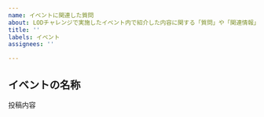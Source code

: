 ```yaml
---
name: イベントに関連した質問
about: LODチャレンジで実施したイベント内で紹介した内容に関する「質問」や「関連情報」を投稿してください．
title: ''
labels: イベント
assignees: ''

---
```


## イベントの名称
投稿内容
